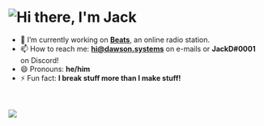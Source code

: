 <h1 align="left">
  <img src="https://raw.githubusercontent.com/DawsonTalks/DawsonTalks/master/header.svg" alt="Hi there, I'm Jack" />
</h1>

- 🔭 I’m currently working on **[Beats](https://github.com/itsbeats)**, an online radio station.
- 📫 How to reach me: **hi@dawson.systems** on e-mails or **JackD#0001** on Discord!
- 😄 Pronouns: **he/him**
- ⚡ Fun fact: **I break stuff more than I make stuff!**
<br><br><br>
<a href="https://discord.com/users/883306318063079454">
  <img src="https://lanyard-profile-readme.vercel.app/api/883306318063079454" align="left"/>
</a>
